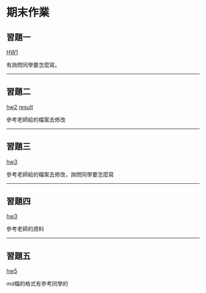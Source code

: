 # 期末作業

## 習題一

[HW1](https://github.com/yunuun/_sp/blob/main/03c-compiler3/compiler.c)

有詢問同學要怎麼寫。

---

## 習題二

[hw2](https://github.com/yunuun/_sp/tree/main/hw2)
[result](https://github.com/yunuun/_sp/blob/main/hw2/result.md)

參考老師給的檔案去修改

---

## 習題三

[hw3](https://github.com/yunuun/_sp/tree/main/hw3/00e-c4for)

參考老師給的檔案去修改，詢問同學要怎麼寫

---

## 習題四

[hw3](https://github.com/yunuun/_sp/tree/main/hw4)

參考老師的資料

---

## 習題五

[hw5](https://github.com/yunuun/_sp/blob/main/hw5/power2.md)

md檔的格式有參考同學的


